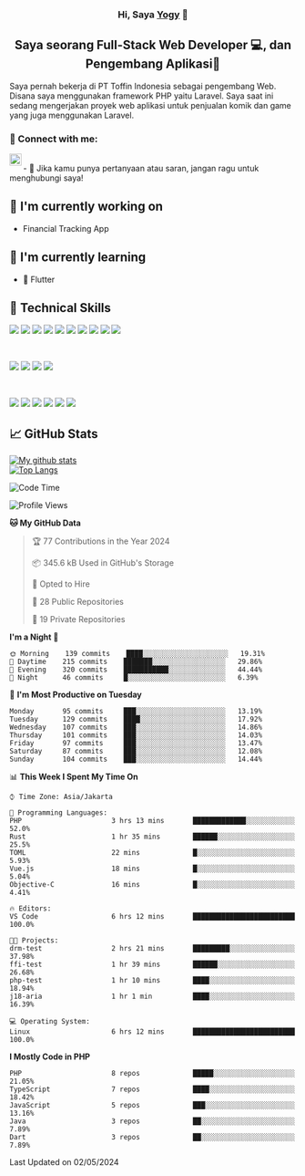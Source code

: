 <h3 align="center">
Hi, Saya <a href="#" target="_blank" rel="noreferrer">Yogy</a> 👋
</h3>

<h2 align="center">
Saya seorang Full-Stack Web Developer 💻, dan Pengembang Aplikasi📱
</h2>

Saya pernah bekerja di PT Toffin Indonesia sebagai pengembang Web. Disana saya menggunakan framework PHP yaitu Laravel. Saya saat ini sedang mengerjakan proyek web aplikasi untuk penjualan komik dan game yang juga menggunakan Laravel.

### 🤝 Connect with me:

<a href="https://www.linkedin.com/in/yogyphang/"><img align="left" src="https://raw.githubusercontent.com/yushi1007/yushi1007/main/images/linkedin.svg" alt="Nothing628 | LinkedIn" width="21px"/></a>
<!-- <a href="https://instagram.com/yushi.95"><img align="left" src="https://raw.githubusercontent.com/yushi1007/yushi1007/main/images/instagram.svg" alt="Nothing628 | Instagram" width="21px"/></a> -->
</br>
- 💬 Jika kamu punya pertanyaan atau saran, jangan ragu untuk menghubungi saya!

## 🔭 I'm currently working on

- Financial Tracking App

## 🌱 I'm currently learning

- 📱 Flutter

## 💼 Technical Skills

![](https://img.shields.io/badge/Code-Vue-informational?style=flat&logo=vue.js&color=4FC08D)
![](https://img.shields.io/badge/Code-React-informational?style=flat&logo=react&color=61DAFB)
![](https://img.shields.io/badge/Code-Redux-informational?style=flat&logo=Redux&color=764ABC)
![](https://img.shields.io/badge/Code-JavaScript-informational?style=flat&logo=JavaScript&color=F7DF1E)
![](https://img.shields.io/badge/Code-Typescript-informational?style=flat&logo=TypeScript&color=3178C6)
![](https://img.shields.io/badge/Code-HTML5-informational?style=flat&logo=HTML5&color=E34F26)
![](https://img.shields.io/badge/Code-PostgreSQL-informational?style=flat&logo=PostgreSQL&color=336791)
![](https://img.shields.io/badge/Code-SQLite-informational?style=flat&logo=SQLite&color=003B57)
![](https://img.shields.io/badge/Code-PHP-informational?style=flat&logo=php&color=777BB4)
![](https://img.shields.io/badge/Code-CSharp-informational?style=flat&logo=C%20Sharp&color=239120)

</br>

![](https://img.shields.io/badge/Style-Bootstrap-informational?style=flat&logo=Bootstrap&color=7952B3)
![](https://img.shields.io/badge/Style-CSS3-informational?style=flat&logo=CSS3&color=1572B6)
![](https://img.shields.io/badge/Style-styled--components-informational?style=flat&logo=styled-components&color=DB7093)
![](https://img.shields.io/badge/Style-Material--UI-informational?style=flat&logo=Material-UI&color=0081CB)


</br>

![](https://img.shields.io/badge/Tools-Figma-informational?style=flat&logo=Figma&color=F24E1E)
![](https://img.shields.io/badge/Tools-NPM-informational?style=flat&logo=NPM&color=CB3837)
![](https://img.shields.io/badge/Tools-Yarn-informational?style=flat&logo=Yarn&color=2C8EBB)
![](https://img.shields.io/badge/Tools-Postman-informational?style=flat&logo=Postman&color=FF6C37)
![](https://img.shields.io/badge/Tools-Git-informational?style=flat&logo=Git&color=F05032)
![](https://img.shields.io/badge/Tools-GitHub-informational?style=flat&logo=GitHub&color=181717)

## 📈 GitHub Stats 

[![My github stats](https://github-readme-stats.vercel.app/api?username=nothing628)](https://github.com/nothing628)
</br>
[![Top Langs](https://github-readme-stats.vercel.app/api/top-langs/?username=nothing628)](https://github.com/nothing628)
</br>

<!--START_SECTION:waka-->
![Code Time](http://img.shields.io/badge/Code%20Time-1%2C374%20hrs%2031%20mins-blue)

![Profile Views](http://img.shields.io/badge/Profile%20Views-0-blue)

**🐱 My GitHub Data** 

> 🏆 77 Contributions in the Year 2024
 > 
> 📦 345.6 kB Used in GitHub's Storage 
 > 
> 💼 Opted to Hire
 > 
> 📜 28 Public Repositories 
 > 
> 🔑 19 Private Repositories  
 > 
**I'm a Night 🦉** 

```text
🌞 Morning    139 commits    ████░░░░░░░░░░░░░░░░░░░░░   19.31% 
🌆 Daytime    215 commits    ███████░░░░░░░░░░░░░░░░░░   29.86% 
🌃 Evening    320 commits    ███████████░░░░░░░░░░░░░░   44.44% 
🌙 Night      46 commits     █░░░░░░░░░░░░░░░░░░░░░░░░   6.39%

```
📅 **I'm Most Productive on Tuesday** 

```text
Monday       95 commits     ███░░░░░░░░░░░░░░░░░░░░░░   13.19% 
Tuesday      129 commits    ████░░░░░░░░░░░░░░░░░░░░░   17.92% 
Wednesday    107 commits    ███░░░░░░░░░░░░░░░░░░░░░░   14.86% 
Thursday     101 commits    ███░░░░░░░░░░░░░░░░░░░░░░   14.03% 
Friday       97 commits     ███░░░░░░░░░░░░░░░░░░░░░░   13.47% 
Saturday     87 commits     ███░░░░░░░░░░░░░░░░░░░░░░   12.08% 
Sunday       104 commits    ███░░░░░░░░░░░░░░░░░░░░░░   14.44%

```


📊 **This Week I Spent My Time On** 

```text
⌚︎ Time Zone: Asia/Jakarta

💬 Programming Languages: 
PHP                      3 hrs 13 mins       █████████████░░░░░░░░░░░░   52.0% 
Rust                     1 hr 35 mins        ██████░░░░░░░░░░░░░░░░░░░   25.5% 
TOML                     22 mins             █░░░░░░░░░░░░░░░░░░░░░░░░   5.93% 
Vue.js                   18 mins             █░░░░░░░░░░░░░░░░░░░░░░░░   5.04% 
Objective-C              16 mins             █░░░░░░░░░░░░░░░░░░░░░░░░   4.41%

🔥 Editors: 
VS Code                  6 hrs 12 mins       █████████████████████████   100.0%

🐱‍💻 Projects: 
drm-test                 2 hrs 21 mins       █████████░░░░░░░░░░░░░░░░   37.98% 
ffi-test                 1 hr 39 mins        ██████░░░░░░░░░░░░░░░░░░░   26.68% 
php-test                 1 hr 10 mins        ████░░░░░░░░░░░░░░░░░░░░░   18.94% 
j18-aria                 1 hr 1 min          ████░░░░░░░░░░░░░░░░░░░░░   16.39%

💻 Operating System: 
Linux                    6 hrs 12 mins       █████████████████████████   100.0%

```

**I Mostly Code in PHP** 

```text
PHP                      8 repos             █████░░░░░░░░░░░░░░░░░░░░   21.05% 
TypeScript               7 repos             ████░░░░░░░░░░░░░░░░░░░░░   18.42% 
JavaScript               5 repos             ███░░░░░░░░░░░░░░░░░░░░░░   13.16% 
Java                     3 repos             ██░░░░░░░░░░░░░░░░░░░░░░░   7.89% 
Dart                     3 repos             ██░░░░░░░░░░░░░░░░░░░░░░░   7.89%

```



 Last Updated on 02/05/2024
<!--END_SECTION:waka-->

<!--
Saya 
I love the entire process of developing creative websites. I love the challenge of finding caches and spending time to meet new people. Learning how people hide things and where people are likely to look.

**nothing628/nothing628** is a ✨ _special_ ✨ repository because its `README.md` (this file) appears on your GitHub profile.

Here are some ideas to get you started:

- 🔭 I’m currently working on ...
- 🌱 I’m currently learning ...
- 👯 I’m looking to collaborate on ...
- 🤔 I’m looking for help with ...
- 💬 Ask me about ...
- 📫 How to reach me: ...
- 😄 Pronouns: ...
- ⚡ Fun fact: ...
-->
